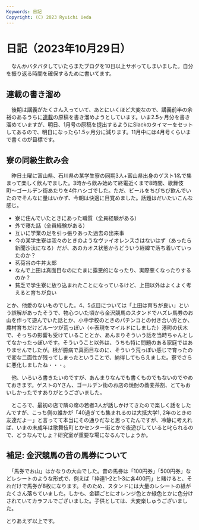 ```yaml
---
Keywords: 日記
Copyright: (C) 2023 Ryuichi Ueda
---
```


# 日記（2023年10月29日）

　なんかバタバタしていたらまたブログを10日以上サボってしまいました。自分を振り返る時間を確保するために書いてます。

## 連載の書き溜め

　後期は講義がたくさん入っていて、あとにいくほど大変なので、講義前半の余裕のあるうちに[連載](/?page=sd_rusty_bash)の原稿を書き溜めようとしています。いま2.5ヶ月分を書き溜めていますが、明日、1月号の原稿を提出するようにSlackのタイマーをセットしてあるので、明日になったら1.5ヶ月分に減ります。11月中には4月号くらいまで書くのが目標です。

## 寮の同級生飲み会

　昨日土曜に富山県、石川県の某学生寮の同期3人+富山県出身のゲスト1名で集まって楽しく飲んでました。3時から飲み始めて終電近くまで8時間、歌舞伎町〜ゴールデン街あたりを4件ハシゴでした。ただ、ビールをちびちび飲んでいたのでそんなに量はいかず、今朝は快適に目覚めました。話題はだいたいこんな感じ。

* 寮に住んでいたときにあった職質（全員経験がある）
* 外で寝た話（全員経験がある）
* 互いに学業の足を引っ張りあった過去の出来事
* 今の某学生寮は我々のときのようなヴァイオレンスさはないはず（あったら新聞沙汰になる）だが、あのカオス状態からどういう経緯で落ち着いていったのか？
* 茗荷谷の牛丼太郎
* なんで上田は真面目なのにたまに露悪的になったり、実際悪くなったりするのか？
* 貧乏で学生寮に放り込まれたことになっているけど、上田以外はよくよく考えると育ちが良い

とか、他愛のないものでした。4、5点目については「上田は育ちが良い」という誤解があったそうで、物心ついた頃から金沢競馬のスタンドでハズレ馬券のお山を作って遊んでいた話とか、小中学校のときのパチンコとの付き合い方とか、農村育ちだけどルーツが荒っぽい（←表現をマイルドにしました）港町の伏木で、そっちの影響も受けていることとか、あんまりそういう話を当時ちゃんとしてなかったっぽいです。そういうこと以外は、うちも特に問題のある家庭ではありませんでしたが。根が臆病で真面目なのに、そういう荒っぽい感じで育ったので変な二面性が残ってしまったということで、納得してもらえました。寮でさらに悪化しましたね・・・。

　他、いろいろ書きたいのですが、あんまりなんでも書くものでもないのでやめておきます。ゲストのYさん、ゴールデン街のお店の焼酎の蕎麦茶割、とてもおいしかったですありがとうございました。

　ところで、最初の店で隣の席の若者3人が話しかけてきたので楽しく話をしたんですが、こっち側の誰かが「40過ぎても集まれるのは大抵大学1, 2年のときの友達だよー」と言ってて本当にその通りだなと思ってたんですが、冷静に考えれば、いまの未成年は歌舞伎町とかセンター街とかで夜遊びしていると叱られるので、どうなんでしょ？研究室が重要な場になるんでしょうか。


## 補足: 金沢競馬の昔の馬券について

　「馬券でお山」はかなりの大山でした。昔の馬券は「100円券」「500円券」などレシートのような形式で、例えば「枠連1-2と1-3に各400円」と賭けると、それだけで馬券が8枚になります。そのため、スタンドには大量のレシートの紙がたくさん落ちていました。しかも、金額ごとにオレンジ色とか緑色とかに色分けされていてカラフルでございました。子供としては、大変楽しゅうございました。



とりあえず以上です。

